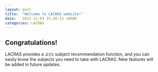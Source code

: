 ```yaml
---
layout: post
title:  "Welcome to LACRAS website!"
date:   2021-12-03 15:26:13 +0900
categories: LACRAS
---
```

<h2>Congratulations!</h2>

LACRAS provides a `교선1` subject recommendation function, and you can easily know the subjects you need to take with LACRAS.
New features will be added in future updates.

